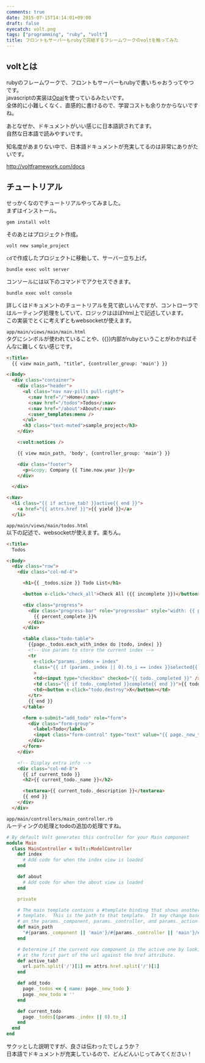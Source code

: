 ```yaml
---
comments: true
date: 2015-07-15T14:14:01+09:00
draft: false
eyecatch: volt.png
tags: ["programming", "ruby", "volt"]
title: フロントもサーバーもrubyで完結するフレームワークのvoltを触ってみた
---
```



## voltとは

rubyのフレームワークで、フロントもサーバーもrubyで書いちゃおうってやつです。  
javascriptの実装は[Opal](http://opalrb.org/ 'Opal')を使っているみたいです。  
全体的に小難しくなく、直感的に書けるので、学習コストも余りかからないですね。

あとなぜか、ドキュメントがいい感じに日本語訳されてます。  
自然な日本語で読みやすいです。  

知名度があまりない中で、日本語ドキュメントが充実してるのは非常にありがたいです。

http://voltframework.com/docs

## チュートリアル

せっかくなのでチュートリアルやってみました。  
まずはインストール。

```
gem install volt
```

そのあとはプロジェクト作成。

```
volt new sample_project
```

`cd`で作成したプロジェクトに移動して、サーバー立ち上げ。

```
bundle exec volt server
```

コンソールには以下のコマンドでアクセスできます。

```
bundle exec volt console
```

詳しくはドキュメントのチュートリアルを見て欲しいんですが、コントローラではルーティング処理をしていて、ロジックはほぼhtml上で記述しています。  
この実装でとくに考えずともwebsocketが使えます。

`app/main/views/main/main.html`  
タグにシンボルが使われていることや、{{}}内部がrubyということがわかればそんなに難しくない感じです。

```html
<:Title>
  {{ view main_path, "title", {controller_group: 'main'} }}

<:Body>
  <div class="container">
    <div class="header">
      <ul class="nav nav-pills pull-right">
        <:nav href="/">Home</:nav>
        <:nav href="/todos">Todos</:nav>
        <:nav href="/about">About</:nav>
        <:user_templates:menu />
      </ul>
      <h3 class="text-muted">sample_project</h3>
    </div>

    <:volt:notices />

    {{ view main_path, 'body', {controller_group: 'main'} }}

    <div class="footer">
      <p>&copy; Company {{ Time.now.year }}</p>
    </div>

  </div>

<:Nav>
  <li class="{{ if active_tab? }}active{{ end }}">
    <a href="{{ attrs.href }}">{{ yield }}</a>
  </li>
```

`app/main/views/main/todos.html`  
以下の記述で、websocketが使えます。楽ちん。

```html
<:Title>
  Todos

<:Body>
  <div class="row">
    <div class="col-md-4">

      <h1>{{ _todos.size }} Todo List</h1>

      <button e-click="check_all">Check All ({{ incomplete }})</button>

      <div class="progress">
        <div class="progress-bar" role="progressbar" style="width: {{ percent_complete }}%;" >
          {{ percent_complete }}%
        </div>
      </div>

      <table class="todo-table">
        {{page._todos.each_with_index do |todo, index| }}
        <!-- Use params to store the current index -->
        <tr
          e-click="params._index = index"
          class="{{ if (params._index || 0).to_i == index }}selected{{ end }}"
          >
          <td><input type="checkbox" checked="{{ todo._completed }}" /></td>
          <td class="{{ if todo._completed }}complete{{ end }}">{{ todo._name }}</td>
          <td><button e-click="todo.destroy">X</button></td>
        </tr>
        {{ end }}
      </table>

      <form e-submit="add_todo" role="form">
        <div class="form-group">
          <label>Todo</label>
          <input class="form-control" type="text" value="{{ page._new_todo }}" />
        </div>
      </form>
    </div>

    <!-- Display extra info -->
    <div class="col-md-8">
      {{ if current_todo }}
      <h2>{{ current_todo._name }}</h2>

      <textarea>{{ current_todo._description }}</textarea>
      {{ end }}
    </div>
  </div>
```

`app/main/controllers/main_controller.rb`  
ルーティングの処理とtodoの追加の処理ですね。

```ruby
# By default Volt generates this controller for your Main component
module Main
  class MainController < Volt::ModelController
    def index
      # Add code for when the index view is loaded
    end

    def about
      # Add code for when the about view is loaded
    end

    private

    # The main template contains a #template binding that shows another
    # template.  This is the path to that template.  It may change based
    # on the params._component, params._controller, and params._action values.
    def main_path
      "#{params._component || 'main'}/#{params._controller || 'main'}/#{params._action || 'index'}"
    end

    # Determine if the current nav component is the active one by looking
    # at the first part of the url against the href attribute.
    def active_tab?
      url.path.split('/')[1] == attrs.href.split('/')[1]
    end

    def add_todo
      page._todos << { name: page._new_todo }
      page._new_todo = ''
    end

    def current_todo
      page._todos[(params._index || 0).to_i]
    end
  end
end
```

サクッとした説明ですが、良さは伝わったでしょうか？  
日本語でドキュメントが充実しているので、どんどんいじってみてください！

